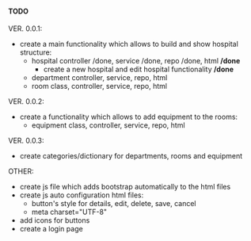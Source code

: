 #### TODO

VER. 0.0.1:
* create a main functionality which allows to build and show hospital structure:
    * hospital controller /done, service /done, repo /done, html **/done**  
        * create a new hospital and edit hospital functionality **/done**  
    * department controller, service, repo, html  
    * room class, controller, service, repo, html  

VER. 0.0.2:
* create a functionality which allows to add equipment to the rooms:  
    * equipment class, controller, service, repo, html  

VER. 0.0.3:
* create categories/dictionary for departments, rooms and equipment  

OTHER:
* create js file which adds bootstrap automatically to the html files  
* create js auto configuration html files: 
    * button's style for details, edit, delete, save, cancel 
    * meta charset="UTF-8"  
* add icons for buttons  
* create a login page
